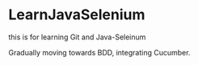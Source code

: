 # LearnJavaSelenium
this is for learning Git and Java-Seleinum

Gradually moving towards BDD, integrating Cucumber. 
